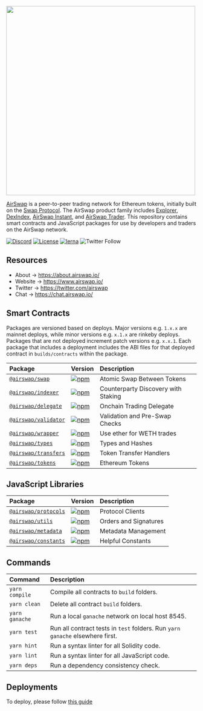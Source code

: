 <br />
<img src="https://www.airswap.io/airswap-blue-transparent.png" width="500"/>
<br />

[AirSwap](https://www.airswap.io/) is a peer-to-peer trading network for Ethereum tokens, initially built on the [Swap Protocol](https://www.airswap.io/whitepaper.htm). The AirSwap product family includes [Explorer](https://explorer.airswap.io/), [DexIndex](https://dexindex.io/), [AirSwap Instant](https://instant.airswap.io/), and [AirSwap Trader](https://trader.airswap.io/). This repository contains smart contracts and JavaScript packages for use by developers and traders on the AirSwap network.

[![Discord](https://img.shields.io/discord/590643190281928738.svg)](https://chat.airswap.io)
[![License](https://img.shields.io/badge/License-Apache%202.0-blue.svg)](https://opensource.org/licenses/Apache-2.0)
[![lerna](https://img.shields.io/badge/maintained%20with-lerna-cc00ff.svg)](https://lerna.js.org/)
![Twitter Follow](https://img.shields.io/twitter/follow/airswap?style=social)

## Resources

- About → https://about.airswap.io/
- Website → https://www.airswap.io/
- Twitter → https://twitter.com/airswap
- Chat → https://chat.airswap.io/

## Smart Contracts

Packages are versioned based on deploys. Major versions e.g. `1.x.x` are mainnet deploys, while minor versions e.g. `x.1.x` are rinkeby deploys. Packages that are not deployed increment patch versions e.g. `x.x.1`. Each package that includes a deployment includes the ABI files for that deployed contract in `builds/contracts` within the package.

| Package                                   | Version                                                                                                     | Description                         |
| :---------------------------------------- | :---------------------------------------------------------------------------------------------------------- | :---------------------------------- |
| [`@airswap/swap`](/source/swap)           | [![npm](https://img.shields.io/npm/v/@airswap/swap)](https://www.npmjs.com/package/@airswap/swap)           | Atomic Swap Between Tokens          |
| [`@airswap/indexer`](/source/indexer)     | [![npm](https://img.shields.io/npm/v/@airswap/indexer)](https://www.npmjs.com/package/@airswap/indexer)     | Counterparty Discovery with Staking |
| [`@airswap/delegate`](/source/delegate)   | [![npm](https://img.shields.io/npm/v/@airswap/delegate)](https://www.npmjs.com/package/@airswap/delegate)   | Onchain Trading Delegate            |
| [`@airswap/validator`](/source/validator) | [![npm](https://img.shields.io/npm/v/@airswap/validator)](https://www.npmjs.com/package/@airswap/validator) | Validation and Pre-Swap Checks      |
| [`@airswap/wrapper`](/source/wrapper)     | [![npm](https://img.shields.io/npm/v/@airswap/wrapper)](https://www.npmjs.com/package/@airswap/wrapper)     | Use ether for WETH trades           |
| [`@airswap/types`](/source/types)         | [![npm](https://img.shields.io/npm/v/@airswap/types)](https://www.npmjs.com/package/@airswap/types)         | Types and Hashes                    |
| [`@airswap/transfers`](/source/transfers) | [![npm](https://img.shields.io/npm/v/@airswap/transfers)](https://www.npmjs.com/package/@airswap/transfers) | Token Transfer Handlers             |
| [`@airswap/tokens`](/source/tokens)       | [![npm](https://img.shields.io/npm/v/@airswap/tokens)](https://www.npmjs.com/package/@airswap/tokens)       | Ethereum Tokens                     |

## JavaScript Libraries

| Package                                  | Version                                                                                                     | Description           |
| :--------------------------------------- | :---------------------------------------------------------------------------------------------------------- | :-------------------- |
| [`@airswap/protocols`](/tools/protocols) | [![npm](https://img.shields.io/npm/v/@airswap/protocols)](https://www.npmjs.com/package/@airswap/protocols) | Protocol Clients      |
| [`@airswap/utils`](/tools/utils)         | [![npm](https://img.shields.io/npm/v/@airswap/utils)](https://www.npmjs.com/package/@airswap/utils)         | Orders and Signatures |
| [`@airswap/metadata`](/tools/metadata)   | [![npm](https://img.shields.io/npm/v/@airswap/metadata)](https://www.npmjs.com/package/@airswap/metadata)   | Metadata Management   |
| [`@airswap/constants`](/tools/constants) | [![npm](https://img.shields.io/npm/v/@airswap/constants)](https://www.npmjs.com/package/@airswap/constants) | Helpful Constants     |

## Commands

| Command        | Description                                                                   |
| :------------- | :---------------------------------------------------------------------------- |
| `yarn compile` | Compile all contracts to `build` folders.                                     |
| `yarn clean`   | Delete all contract `build` folders.                                          |
| `yarn ganache` | Run a local `ganache` network on local host 8545.                             |
| `yarn test`    | Run all contract tests in `test` folders. Run `yarn ganache` elsewhere first. |
| `yarn hint`    | Run a syntax linter for all Solidity code.                                    |
| `yarn lint`    | Run a syntax linter for all JavaScript code.                                  |
| `yarn deps`    | Run a dependency consistency check.                                           |

## Deployments

To deploy, please follow [this guide](./tools/deployer)
